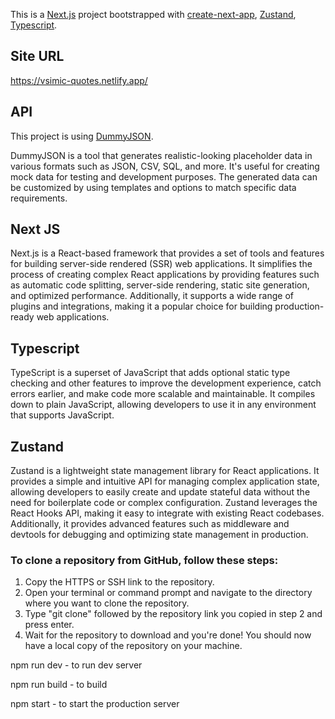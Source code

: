 This is a [Next.js](https://nextjs.org/) project bootstrapped with [create-next-app](https://github.com/vercel/next.js/tree/canary/packages/create-next-app),  [Zustand](https://github.com/pmndrs/zustand), [Typescript](https://www.typescriptlang.org/).

## Site URL
https://vsimic-quotes.netlify.app/

## API
This project is using [DummyJSON](https://dummyjson.com/).

DummyJSON is a tool that generates realistic-looking placeholder data in various formats such as JSON, CSV, SQL, and more. It's useful for creating mock data for testing and development purposes. The generated data can be customized by using templates and options to match specific data requirements.

## Next JS
Next.js is a React-based framework that provides a set of tools and features for building server-side rendered (SSR) web applications. It simplifies the process of creating complex React applications by providing features such as automatic code splitting, server-side rendering, static site generation, and optimized performance. Additionally, it supports a wide range of plugins and integrations, making it a popular choice for building production-ready web applications.

## Typescript
TypeScript is a superset of JavaScript that adds optional static type checking and other features to improve the development experience, catch errors earlier, and make code more scalable and maintainable. It compiles down to plain JavaScript, allowing developers to use it in any environment that supports JavaScript.

## Zustand
Zustand is a lightweight state management library for React applications. It provides a simple and intuitive API for managing complex application state, allowing developers to easily create and update stateful data without the need for boilerplate code or complex configuration. Zustand leverages the React Hooks API, making it easy to integrate with existing React codebases. Additionally, it provides advanced features such as middleware and devtools for debugging and optimizing state management in production.

### To clone a repository from GitHub, follow these steps:

1. Copy the HTTPS or SSH link to the repository.
2. Open your terminal or command prompt and navigate to the directory where you want to clone the repository.
3. Type "git clone" followed by the repository link you copied in step 2 and press enter.
4. Wait for the repository to download and you're done! You should now have a local copy of the repository on your machine.

npm run dev - to run dev server

npm run build - to build 

npm start - to start the production server

